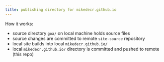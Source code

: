 ```yaml
---
title: publishing directory for mikedecr.github.io
---
```




How it works:

- source directory `goa/` on local machine holds source files
- source changes are committed to remote `site-source` repository
- local site builds into local `mikedecr.github.io/` 
- local `mikedecr.github.io/` directory is committed and pushed to remote (this repo)